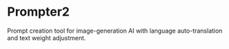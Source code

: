 # Prompter2
Prompt creation tool for image-generation AI with language auto-translation and text weight adjustment.
